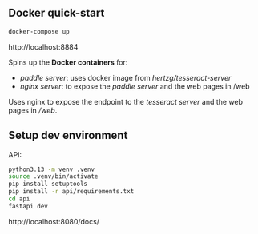 ## Docker quick-start

```bash
docker-compose up
```

http://localhost:8884

Spins up the **Docker containers** for:
- *paddle server*: uses docker image from *hertzg/tesseract-server*
- *nginx server*: to expose the *paddle server* and the web pages in /web

Uses nginx to expose the endpoint to the *tesseract server* and the web pages in */web*.

## Setup dev environment

API:

```sh
python3.13 -m venv .venv
source .venv/bin/activate
pip install setuptools
pip install -r api/requirements.txt
cd api
fastapi dev
```

http://localhost:8080/docs/
